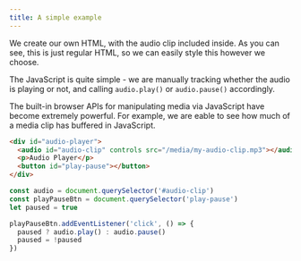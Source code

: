 ```yaml
---
title: A simple example
---
```


<div class="panels">
<div>

We create our own HTML, with the audio clip included inside. As you can see, this is just regular HTML, so we can easily style this however we choose.

The JavaScript is quite simple - we are manually tracking whether the audio is playing or not, and calling `audio.play()` or `audio.pause()` accordingly.

The built-in browser APIs for manipulating media via JavaScript have become extremely powerful. For example, we are eable to see how much of a media clip has buffered in JavaScript.

</div>
<div>

~~~html
<div id="audio-player">
  <audio id="audio-clip" controls src="/media/my-audio-clip.mp3"></audio>
  <p>Audio Player</p>
  <button id="play-pause"></button>
</div>
~~~

~~~js
const audio = document.querySelector('#audio-clip')
const playPauseBtn = document.querySelector('play-pause')
let paused = true

playPauseBtn.addEventListener('click', () => {
  paused ? audio.play() : audio.pause()
  paused = !paused
})
~~~

</div>
</div>